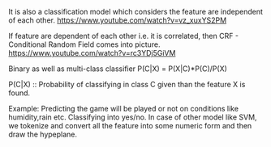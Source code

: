 It is also a classification model which considers the feature are independent of each other.
https://www.youtube.com/watch?v=vz_xuxYS2PM



If feature are dependent of each other i.e. it is correlated, then CRF - Conditional Random Field comes into picture.
https://www.youtube.com/watch?v=rc3YDj5GiVM


Binary as well as multi-class classifier
P(C|X) = P(X|C)*P(C)/P(X)


P(C|X) :: Probability of classifying in class C given than the feature X is found.

Example: Predicting the game will be played or not on conditions like humidity,rain etc. Classifying into yes/no.
In case of other model like SVM, we tokenize and convert all the feature into some numeric form and then draw the hypeplane.
